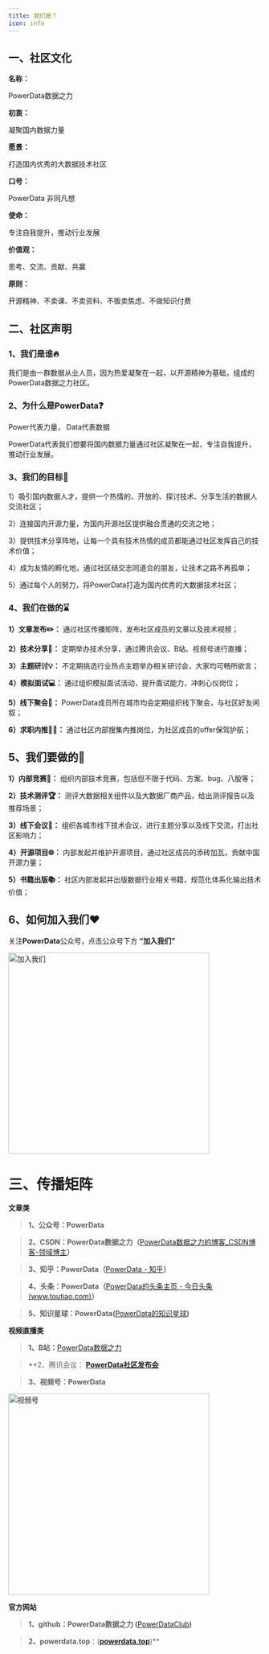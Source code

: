 ```yaml
---
title: 我们是？
icon: info
---
```

## 一、社区文化

**名称：**

PowerData数据之力

**初衷：**

凝聚国内数据力量

**愿景：**

打造国内优秀的大数据技术社区

**口号：**

PowerData 非同凡想

**使命：**

专注自我提升，推动行业发展

**价值观：**

思考、交流、贡献、共赢

**原则：**

开源精神、不卖课、不卖资料、不贩卖焦虑、不做知识付费

## 二、社区声明

### 1、我们是谁🔥

我们是由一群数据从业人员，因为热爱凝聚在一起，以开源精神为基础，组成的PowerData数据之力社区。

### 2、为什么是PowerData❓

Power代表力量， Data代表数据

PowerData代表我们想要将国内数据力量通过社区凝聚在一起，专注自我提升，推动行业发展。

### 3、我们的目标🧭

1）吸引国内数据人才，提供一个热情的、开放的、探讨技术、分享生活的数据人交流社区；

2）连接国内开源力量，为国内开源社区提供融合贯通的交流之地；

3）提供技术分享阵地，让每一个具有技术热情的成员都能通过社区发挥自己的技术价值；

4）成为友情的孵化地，通过社区结交志同道合的朋友，让技术之路不再孤单；

5）通过每个人的努力，将PowerData打造为国内优秀的大数据技术社区；

### 4、我们在做的⌛

**1）文章发布✏️：** 通过社区传播矩阵，发布社区成员的文章以及技术视频；

**2）技术分享📅：** 定期举办技术分享，通过腾讯会议、B站、视频号进行直播；

**3）主题研讨💡：** 不定期挑选行业热点主题举办相关研讨会，大家均可畅所欲言；

**4）模拟面试💻：** 通过组织模拟面试活动，提升面试能力，冲刺心仪岗位；

**5）线下聚会🍲：** PowerData成员所在城市均会定期组织线下聚会，与社区好友闲叙；

**6）求职内推👨‍💻：** 通过社区内部搜集内推岗位，为社区成员的offer保驾护航；

## 5、我们要做的💯

**1）内部竞赛🥇：** 组织内部技术竞赛，包括但不限于代码、方案、bug、八股等；

**2）技术测评🏆：** 测评大数据相关组件以及大数据厂商产品，给出测评报告以及推荐场景；

**3）线下会议🤝：** 组织各城市线下技术会议，进行主题分享以及线下交流，打出社区影响力；

**4）开源项目🌐：** 内部发起并维护开源项目，通过社区成员的添砖加瓦，贡献中国开源力量；

**5）书籍出版📚：** 社区内部发起并出版数据行业相关书籍，规范化体系化输出技术价值；

## 6、如何加入我们❤️

关注**PowerData**公众号，点击公众号下方 **“加入我们”**

<img src='https://powerdata-oss.oss-cn-beijing.aliyuncs.com/hub-image/%E5%8A%A0%E5%85%A5%E6%88%91%E4%BB%ACpowerdata.png' alt='加入我们' style="width:400px;">

# 三、传播矩阵

**文章类**

> **1、公众号：PowerData**

> **2、CSDN：PowerData数据之力（**[PowerData数据之力的博客_CSDN博客-领域博主](https://blog.csdn.net/PowerDataHub)**）**

> **3、知乎：PowerData（**[PowerData - 知乎](https://www.zhihu.com/people/PowerDataHub)**）**

> **4、头条：PowerData（**[PowerData的头条主页 - 今日头条(www.toutiao.com)](https://www.toutiao.com/c/user/token/MS4wLjABAAAAdnVQW6ukCKUFQwFUDSmqfjOhxIS4Htq-RRYmXATK0dRBcJOEpzrkIUIQsuGRzuAf/)**）**

> **5、知识星球：PowerData(**[PowerData的知识星球](https://public.zsxq.com/groups/48841182255888.html)**)**

**视频直播类**

> **1、B站：**[PowerData数据之力](https://space.bilibili.com/1570904681)

> **2、腾讯会议： **[PowerData社区发布会](https://meeting.tencent.com/dm/TFf7OZaKl3za)**

> **3、视频号：PowerData**

<img src='https://s1.ax1x.com/2023/02/14/pSTuZFg.png' alt='视频号' style="width:400px;">

**官方网站**

> **1、github：PowerData数据之力 (**[PowerDataClub](https://github.com/PowerDataClub/PowerData)**)**

> **2、powerdata.top**：(**[powerdata.top](https://powerdata.top)**)**

